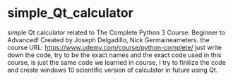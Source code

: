 # simple_Qt_calculator
simple Qt calculator related to The Complete Python 3 Course: Beginner to Advanced!
Created by Joseph Delgadillo, Nick Germaineameters. 
the course URL: https://www.udemy.com/course/python-complete/ 
just write down the code, try to be the exact names and the exact code used in this course,
is just the same code we learned in course,
I try to finilize the code and create windows 10 scientific version of calculator in future using Qt.

